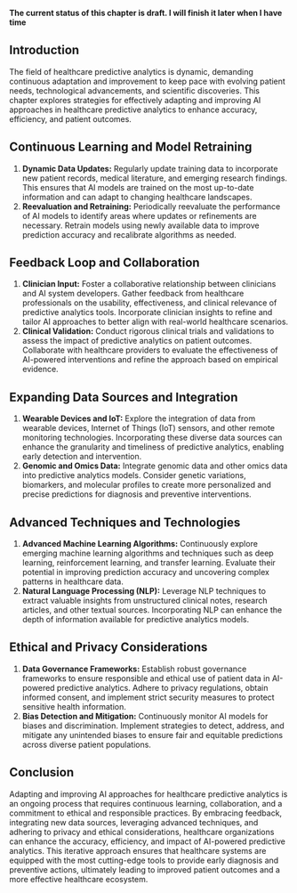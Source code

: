**The current status of this chapter is draft. I will finish it later when I have time**

Introduction
------------

The field of healthcare predictive analytics is dynamic, demanding continuous adaptation and improvement to keep pace with evolving patient needs, technological advancements, and scientific discoveries. This chapter explores strategies for effectively adapting and improving AI approaches in healthcare predictive analytics to enhance accuracy, efficiency, and patient outcomes.

Continuous Learning and Model Retraining
----------------------------------------

1. **Dynamic Data Updates:** Regularly update training data to incorporate new patient records, medical literature, and emerging research findings. This ensures that AI models are trained on the most up-to-date information and can adapt to changing healthcare landscapes.
2. **Reevaluation and Retraining:** Periodically reevaluate the performance of AI models to identify areas where updates or refinements are necessary. Retrain models using newly available data to improve prediction accuracy and recalibrate algorithms as needed.

Feedback Loop and Collaboration
-------------------------------

1. **Clinician Input:** Foster a collaborative relationship between clinicians and AI system developers. Gather feedback from healthcare professionals on the usability, effectiveness, and clinical relevance of predictive analytics tools. Incorporate clinician insights to refine and tailor AI approaches to better align with real-world healthcare scenarios.
2. **Clinical Validation:** Conduct rigorous clinical trials and validations to assess the impact of predictive analytics on patient outcomes. Collaborate with healthcare providers to evaluate the effectiveness of AI-powered interventions and refine the approach based on empirical evidence.

Expanding Data Sources and Integration
--------------------------------------

1. **Wearable Devices and IoT:** Explore the integration of data from wearable devices, Internet of Things (IoT) sensors, and other remote monitoring technologies. Incorporating these diverse data sources can enhance the granularity and timeliness of predictive analytics, enabling early detection and intervention.
2. **Genomic and Omics Data:** Integrate genomic data and other omics data into predictive analytics models. Consider genetic variations, biomarkers, and molecular profiles to create more personalized and precise predictions for diagnosis and preventive interventions.

Advanced Techniques and Technologies
------------------------------------

1. **Advanced Machine Learning Algorithms:** Continuously explore emerging machine learning algorithms and techniques such as deep learning, reinforcement learning, and transfer learning. Evaluate their potential in improving prediction accuracy and uncovering complex patterns in healthcare data.
2. **Natural Language Processing (NLP):** Leverage NLP techniques to extract valuable insights from unstructured clinical notes, research articles, and other textual sources. Incorporating NLP can enhance the depth of information available for predictive analytics models.

Ethical and Privacy Considerations
----------------------------------

1. **Data Governance Frameworks:** Establish robust governance frameworks to ensure responsible and ethical use of patient data in AI-powered predictive analytics. Adhere to privacy regulations, obtain informed consent, and implement strict security measures to protect sensitive health information.
2. **Bias Detection and Mitigation:** Continuously monitor AI models for biases and discrimination. Implement strategies to detect, address, and mitigate any unintended biases to ensure fair and equitable predictions across diverse patient populations.

Conclusion
----------

Adapting and improving AI approaches for healthcare predictive analytics is an ongoing process that requires continuous learning, collaboration, and a commitment to ethical and responsible practices. By embracing feedback, integrating new data sources, leveraging advanced techniques, and adhering to privacy and ethical considerations, healthcare organizations can enhance the accuracy, efficiency, and impact of AI-powered predictive analytics. This iterative approach ensures that healthcare systems are equipped with the most cutting-edge tools to provide early diagnosis and preventive actions, ultimately leading to improved patient outcomes and a more effective healthcare ecosystem.
